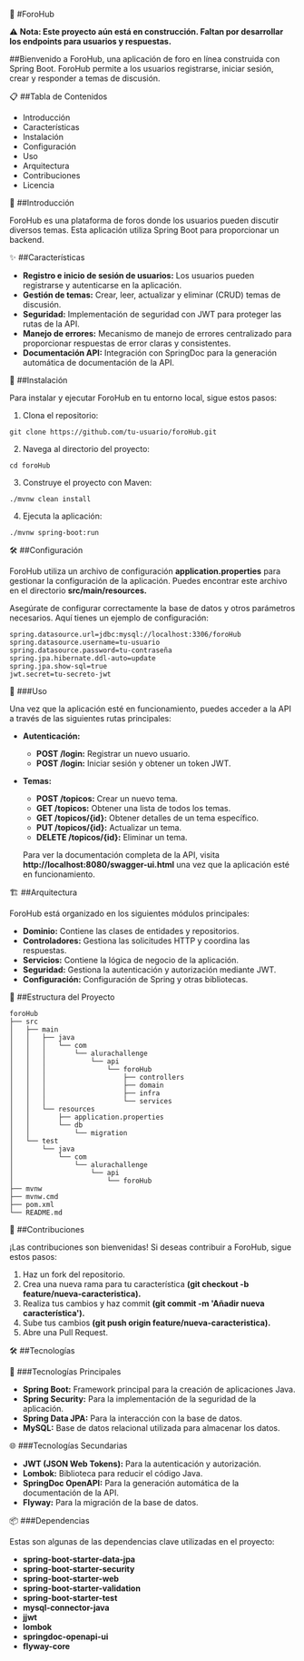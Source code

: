 🌟 #ForoHub

⚠️ **Nota: Este proyecto aún está en construcción. Faltan por desarrollar los endpoints para usuarios y respuestas.**

##Bienvenido a ForoHub, una aplicación de foro en línea construida con Spring Boot. ForoHub permite a los usuarios registrarse, iniciar sesión, crear y responder a temas de discusión.

📋 ##Tabla de Contenidos 
- Introducción 
- Características 
- Instalación 
- Configuración 
- Uso 
- Arquitectura 
- Contribuciones 
- Licencia

📖 ##Introducción

ForoHub es una plataforma de foros donde los usuarios pueden discutir diversos temas. Esta aplicación utiliza Spring Boot para proporcionar un backend.

✨ ##Características

- **Registro e inicio de sesión de usuarios:** Los usuarios pueden registrarse y autenticarse en la aplicación. 
- **Gestión de temas:** Crear, leer, actualizar y eliminar (CRUD) temas de discusión. 
- **Seguridad:** Implementación de seguridad con JWT para proteger las rutas de la API. 
- **Manejo de errores:** Mecanismo de manejo de errores centralizado para proporcionar respuestas de error claras y consistentes. 
- **Documentación API:** Integración con SpringDoc para la generación automática de documentación de la API.

🚀 ##Instalación

Para instalar y ejecutar ForoHub en tu entorno local, sigue estos pasos:

1. Clona el repositorio:
```
git clone https://github.com/tu-usuario/foroHub.git
```

2. Navega al directorio del proyecto:
```
cd foroHub
```

3. Construye el proyecto con Maven:
```
./mvnw clean install
```

4. Ejecuta la aplicación:
```
./mvnw spring-boot:run
```

🛠️ ##Configuración

ForoHub utiliza un archivo de configuración **application.properties** para gestionar la configuración de la aplicación. Puedes encontrar este archivo en el directorio **src/main/resources.**

Asegúrate de configurar correctamente la base de datos y otros parámetros necesarios. Aquí tienes un ejemplo de configuración:
```
spring.datasource.url=jdbc:mysql://localhost:3306/foroHub
spring.datasource.username=tu-usuario
spring.datasource.password=tu-contraseña
spring.jpa.hibernate.ddl-auto=update
spring.jpa.show-sql=true
jwt.secret=tu-secreto-jwt
```

📌 ###Uso

Una vez que la aplicación esté en funcionamiento, puedes acceder a la API a través de las siguientes rutas principales:

- **Autenticación:**
  - **POST /login:** Registrar un nuevo usuario. 
  - **POST /login:** Iniciar sesión y obtener un token JWT.
  
- **Temas:**
  - **POST /topicos:** Crear un nuevo tema. 
  - **GET /topicos:** Obtener una lista de todos los temas.
  - **GET /topicos/{id}:** Obtener detalles de un tema específico.
  - **PUT /topicos/{id}:** Actualizar un tema.
  - **DELETE /topicos/{id}:** Eliminar un tema.
  

  Para ver la documentación completa de la API, visita **http://localhost:8080/swagger-ui.html** una vez que la aplicación esté en funcionamiento.

🏗️ ##Arquitectura

ForoHub está organizado en los siguientes módulos principales:

- **Dominio:** Contiene las clases de entidades y repositorios.
- **Controladores:** Gestiona las solicitudes HTTP y coordina las respuestas.
- **Servicios:** Contiene la lógica de negocio de la aplicación.
- **Seguridad:** Gestiona la autenticación y autorización mediante JWT.
- **Configuración:** Configuración de Spring y otras bibliotecas.

📂 ##Estructura del Proyecto
```
foroHub
├── src
│   ├── main
│   │   ├── java
│   │   │   └── com
│   │   │       └── alurachallenge
│   │   │           └── api
│   │   │               └── foroHub
│   │   │                   ├── controllers
│   │   │                   ├── domain
│   │   │                   ├── infra
│   │   │                   └── services
│   │   └── resources
│   │       ├── application.properties
│   │       └── db
│   │           └── migration
│   └── test
│       └── java
│           └── com
│               └── alurachallenge
│                   └── api
│                       └── foroHub
├── mvnw
├── mvnw.cmd
├── pom.xml
└── README.md
```

🤝 ##Contribuciones

¡Las contribuciones son bienvenidas! Si deseas contribuir a ForoHub, sigue estos pasos:

1. Haz un fork del repositorio. 
2. Crea una nueva rama para tu característica **(git checkout -b feature/nueva-caracteristica).**
3. Realiza tus cambios y haz commit **(git commit -m 'Añadir nueva característica').** 
4. Sube tus cambios **(git push origin feature/nueva-caracteristica).**
5. Abre una Pull Request.


🛠️ ##Tecnologías

🌟 ###Tecnologías Principales

- **Spring Boot:** Framework principal para la creación de aplicaciones Java.
- **Spring Security:** Para la implementación de la seguridad de la aplicación.
- **Spring Data JPA:** Para la interacción con la base de datos.
- **MySQL:** Base de datos relacional utilizada para almacenar los datos.

🌐 ###Tecnologías Secundarias

- **JWT (JSON Web Tokens):** Para la autenticación y autorización.
- **Lombok:** Biblioteca para reducir el código Java.
- **SpringDoc OpenAPI:** Para la generación automática de la documentación de la API.
- **Flyway:** Para la migración de la base de datos.

📦 ###Dependencias

Estas son algunas de las dependencias clave utilizadas en el proyecto:

- **spring-boot-starter-data-jpa**
- **spring-boot-starter-security** 
- **spring-boot-starter-web** 
- **spring-boot-starter-validation** 
- **spring-boot-starter-test** 
- **mysql-connector-java** 
- **jjwt** 
- **lombok** 
- **springdoc-openapi-ui**
- **flyway-core**